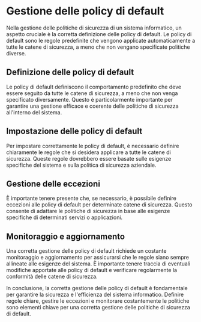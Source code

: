 # Gestione delle policy di default

Nella gestione delle politiche di sicurezza di un sistema informatico, un aspetto cruciale è la corretta definizione delle policy di default. Le policy di default sono le regole predefinite che vengono applicate automaticamente a tutte le catene di sicurezza, a meno che non vengano specificate politiche diverse.

## Definizione delle policy di default

Le policy di default definiscono il comportamento predefinito che deve essere seguito da tutte le catene di sicurezza, a meno che non venga specificato diversamente. Questo è particolarmente importante per garantire una gestione efficace e coerente delle politiche di sicurezza all'interno del sistema.

## Impostazione delle policy di default

Per impostare correttamente le policy di default, è necessario definire chiaramente le regole che si desidera applicare a tutte le catene di sicurezza. Queste regole dovrebbero essere basate sulle esigenze specifiche del sistema e sulla politica di sicurezza aziendale.

## Gestione delle eccezioni

È importante tenere presente che, se necessario, è possibile definire eccezioni alle policy di default per determinate catene di sicurezza. Questo consente di adattare le politiche di sicurezza in base alle esigenze specifiche di determinati servizi o applicazioni.

## Monitoraggio e aggiornamento

Una corretta gestione delle policy di default richiede un costante monitoraggio e aggiornamento per assicurarsi che le regole siano sempre allineate alle esigenze del sistema. È importante tenere traccia di eventuali modifiche apportate alle policy di default e verificare regolarmente la conformità delle catene di sicurezza.

In conclusione, la corretta gestione delle policy di default è fondamentale per garantire la sicurezza e l'efficienza del sistema informatico. Definire regole chiare, gestire le eccezioni e monitorare costantemente le politiche sono elementi chiave per una corretta gestione delle politiche di sicurezza di default.